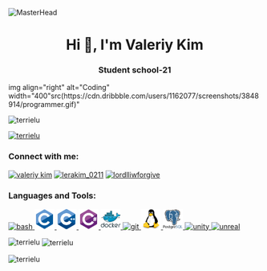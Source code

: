 ![MasterHead](https://img.itch.zone/aW1hZ2UyL2phbS8yNzcwNzUvNDkyNDc2NC5naWY=/original/U92EmK.gif)
<h1 align="center">Hi 👋, I'm Valeriy Kim</h1>
<h3 align="center">Student school-21</h3>
img align="right" alt="Coding" width="400"src(https://cdn.dribbble.com/users/1162077/screenshots/3848914/programmer.gif)"

<p align="left"> <img src="https://komarev.com/ghpvc/?username=terrielu&label=Profile%20views&color=0e75b6&style=flat" alt="terrielu" /> </p>

<p align="left"> <a href="https://github.com/ryo-ma/github-profile-trophy"><img src="https://github-profile-trophy.vercel.app/?username=terrielu" alt="terrielu" /></a> </p>

<h3 align="left">Connect with me:</h3>
<p align="left">
<a href="https://linkedin.com/in/valeriy kim" target="blank"><img align="center" src="https://raw.githubusercontent.com/rahuldkjain/github-profile-readme-generator/master/src/images/icons/Social/linked-in-alt.svg" alt="valeriy kim" height="30" width="40" /></a>
<a href="https://instagram.com/lerakim_0211" target="blank"><img align="center" src="https://raw.githubusercontent.com/rahuldkjain/github-profile-readme-generator/master/src/images/icons/Social/instagram.svg" alt="lerakim_0211" height="30" width="40" /></a>
<a href="https://www.leetcode.com/lordlliwforgive" target="blank"><img align="center" src="https://raw.githubusercontent.com/rahuldkjain/github-profile-readme-generator/master/src/images/icons/Social/leet-code.svg" alt="lordlliwforgive" height="30" width="40" /></a>
</p>

<h3 align="left">Languages and Tools:</h3>
<p align="left"> <a href="https://www.gnu.org/software/bash/" target="_blank" rel="noreferrer"> <img src="https://www.vectorlogo.zone/logos/gnu_bash/gnu_bash-icon.svg" alt="bash" width="40" height="40"/> </a> <a href="https://www.cprogramming.com/" target="_blank" rel="noreferrer"> <img src="https://raw.githubusercontent.com/devicons/devicon/master/icons/c/c-original.svg" alt="c" width="40" height="40"/> </a> <a href="https://www.w3schools.com/cpp/" target="_blank" rel="noreferrer"> <img src="https://raw.githubusercontent.com/devicons/devicon/master/icons/cplusplus/cplusplus-original.svg" alt="cplusplus" width="40" height="40"/> </a> <a href="https://www.w3schools.com/cs/" target="_blank" rel="noreferrer"> <img src="https://raw.githubusercontent.com/devicons/devicon/master/icons/csharp/csharp-original.svg" alt="csharp" width="40" height="40"/> </a> <a href="https://www.docker.com/" target="_blank" rel="noreferrer"> <img src="https://raw.githubusercontent.com/devicons/devicon/master/icons/docker/docker-original-wordmark.svg" alt="docker" width="40" height="40"/> </a> <a href="https://git-scm.com/" target="_blank" rel="noreferrer"> <img src="https://www.vectorlogo.zone/logos/git-scm/git-scm-icon.svg" alt="git" width="40" height="40"/> </a> <a href="https://www.linux.org/" target="_blank" rel="noreferrer"> <img src="https://raw.githubusercontent.com/devicons/devicon/master/icons/linux/linux-original.svg" alt="linux" width="40" height="40"/> </a> <a href="https://www.postgresql.org" target="_blank" rel="noreferrer"> <img src="https://raw.githubusercontent.com/devicons/devicon/master/icons/postgresql/postgresql-original-wordmark.svg" alt="postgresql" width="40" height="40"/> </a> <a href="https://unity.com/" target="_blank" rel="noreferrer"> <img src="https://www.vectorlogo.zone/logos/unity3d/unity3d-icon.svg" alt="unity" width="40" height="40"/> </a> <a href="https://unrealengine.com/" target="_blank" rel="noreferrer"> <img src="https://raw.githubusercontent.com/kenangundogan/fontisto/036b7eca71aab1bef8e6a0518f7329f13ed62f6b/icons/svg/brand/unreal-engine.svg" alt="unreal" width="40" height="40"/> </a> </p>

<p><img align="left" src="https://github-readme-stats.vercel.app/api/top-langs?username=terrielu&show_icons=true&locale=en&layout=compact" alt="terrielu" /></p>

<p>&nbsp;<img align="center" src="https://github-readme-stats.vercel.app/api?username=terrielu&show_icons=true&locale=en" alt="terrielu" /></p>

<p><img align="center" src="https://github-readme-streak-stats.herokuapp.com/?user=terrielu&" alt="terrielu" /></p>
